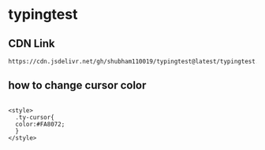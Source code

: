 # typingtest


## CDN Link
```
https://cdn.jsdelivr.net/gh/shubham110019/typingtest@latest/typingtest.min.js
```


## how to change cursor color
```

<style>
  .ty-cursor{
  color:#FA8072;
  }
</style>
```
